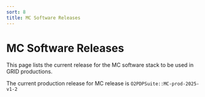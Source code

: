 ```yaml
---
sort: 8
title: MC Software Releases
---
```


# MC Software Releases

This page lists the current release for the MC software stack to be used in 
GRID productions.

The current production release for MC release is `O2PDPSuite::MC-prod-2025-v1-2`
